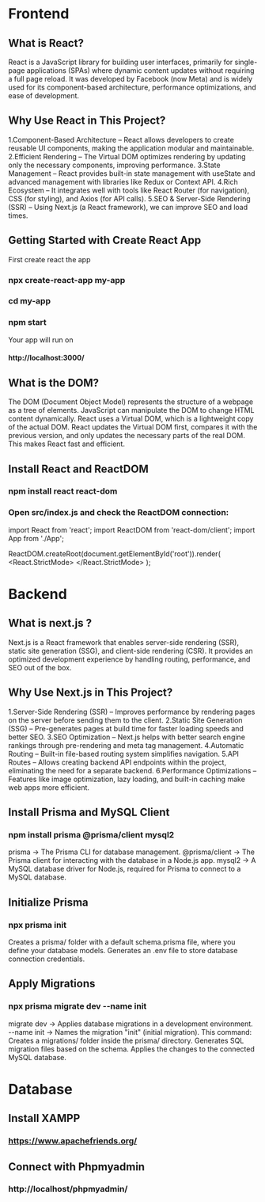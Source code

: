 # Frontend
## What is React?
React is a JavaScript library for building user interfaces, primarily for single-page applications (SPAs) where dynamic content updates without requiring a full page reload. It was developed by Facebook (now Meta) and is widely used for its component-based architecture, performance optimizations, and ease of development.
## Why Use React in This Project?
1.Component-Based Architecture – React allows developers to create reusable UI components, making the application modular and maintainable.
2.Efficient Rendering – The Virtual DOM optimizes rendering by updating only the necessary components, improving performance.
3.State Management – React provides built-in state management with useState and advanced management with libraries like Redux or Context API.
4.Rich Ecosystem – It integrates well with tools like React Router (for navigation), CSS (for styling), and Axios (for API calls).
5.SEO & Server-Side Rendering (SSR) – Using Next.js (a React framework), we can improve SEO and load times.
## Getting Started with Create React App
First create react the app 
### npx create-react-app my-app
### cd my-app
### npm start
Your app will run on 
#### http://localhost:3000/

## What is the DOM?
The DOM (Document Object Model) represents the structure of a webpage as a tree of elements. JavaScript can manipulate the DOM to change HTML content dynamically.
React uses a Virtual DOM, which is a lightweight copy of the actual DOM. React updates the Virtual DOM first, compares it with the previous version, and only updates the necessary parts of the real DOM. This makes React fast and efficient.

##  Install React and ReactDOM
### npm install react react-dom

### Open src/index.js and check the ReactDOM connection:
import React from 'react';
import ReactDOM from 'react-dom/client';
import App from './App';

ReactDOM.createRoot(document.getElementById('root')).render(
  <React.StrictMode>
    <App />
  </React.StrictMode>
);

# Backend
## What is next.js ?
Next.js is a React framework that enables server-side rendering (SSR), static site generation (SSG), and client-side rendering (CSR). It provides an optimized development experience by handling routing, performance, and SEO out of the box.

## Why Use Next.js in This Project?
1.Server-Side Rendering (SSR) – Improves performance by rendering pages on the server before sending them to the client.
2.Static Site Generation (SSG) – Pre-generates pages at build time for faster loading speeds and better SEO.
3.SEO Optimization – Next.js helps with better search engine rankings through pre-rendering and meta tag management.
4.Automatic Routing – Built-in file-based routing system simplifies navigation.
5.API Routes – Allows creating backend API endpoints within the project, eliminating the need for a separate backend.
6.Performance Optimizations – Features like image optimization, lazy loading, and built-in caching make web apps more efficient.

## Install Prisma and MySQL Client
### npm install prisma @prisma/client mysql2
prisma → The Prisma CLI for database management.
@prisma/client → The Prisma client for interacting with the database in a Node.js app.
mysql2 → A MySQL database driver for Node.js, required for Prisma to connect to a MySQL database.

## Initialize Prisma
### npx prisma init
Creates a prisma/ folder with a default schema.prisma file, where you define your database models.
Generates an .env file to store database connection credentials.


## Apply Migrations
### npx prisma migrate dev --name init
migrate dev → Applies database migrations in a development environment.
--name init → Names the migration "init" (initial migration).
This command:
Creates a migrations/ folder inside the prisma/ directory.
Generates SQL migration files based on the schema.
Applies the changes to the connected MySQL database.

# Database
## Install XAMPP
### https://www.apachefriends.org/

## Connect with Phpmyadmin
### http://localhost/phpmyadmin/


